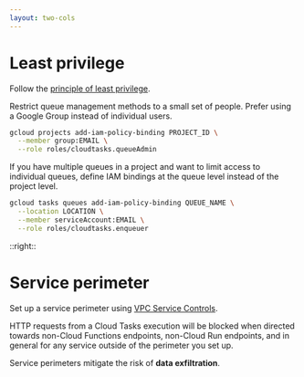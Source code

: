 ```yaml
---
layout: two-cols
---
```


# Least privilege

<Transform scale="0.85">

Follow the [principle of least privilege](https://cloud.google.com/iam/docs/using-iam-securely#least_privilege).

Restrict queue management methods to a small set of people. Prefer using a Google Group instead of individual users.

```sh
gcloud projects add-iam-policy-binding PROJECT_ID \
  --member group:EMAIL \
  --role roles/cloudtasks.queueAdmin
```

If you have multiple queues in a project and want to limit access to individual queues, define IAM bindings at the queue level instead of the project level.

```sh
gcloud tasks queues add-iam-policy-binding QUEUE_NAME \
  --location LOCATION \
  --member serviceAccount:EMAIL \
  --role roles/cloudtasks.enqueuer
```

</Transform>

::right::

# Service perimeter

<Transform scale="0.85">

Set up a service perimeter using [VPC Service Controls](https://cloud.google.com/tasks/docs/use-vpc-service-controls).

HTTP requests from a Cloud Tasks execution will be blocked when directed towards non-Cloud Functions endpoints, non-Cloud Run endpoints, and in general for any service outside of the perimeter you set up.

Service perimeters mitigate the risk of **data exfiltration**.

</Transform>

<!--
-->
